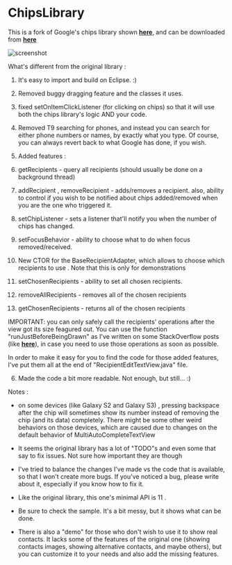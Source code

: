 ChipsLibrary
=================

This is a fork of Google's chips library shown [**here**][1], and can be downloaded from [**here**][3]

![screenshot][3]

What's different from the original library :

1. It's easy to import and build on Eclipse. :)

2. Removed buggy dragging feature and the classes it uses. 

3. fixed setOnItemClickListener (for clicking on chips) so that it will use both the chips library's logic AND your code.

4. Removed T9 searching for phones, and instead you can search for either phone numbers or names, by exactly what you type.
Of course, you can always revert back to what Google has done, if you wish.     

5. Added features :
 1. getRecipients - query all recipients (should usually be done on a background thread)
 2. addRecipient , removeRecipient - adds/removes a recipient. also, ability to control if you wish to be notified about chips added/removed when you are the one who triggered it.
 4. setChipListener - sets a listener that'll notify you when the number of chips has changed.
 5. setFocusBehavior - ability to choose what to do when focus removed/received.
 6. New CTOR for the BaseRecipientAdapter, which allows to choose which recipients to use . Note that this is only for demonstrations
 7. setChosenRecipients - ability to set all chosen recipients.
 8. removeAllRecipients - removes all of the chosen recipients
 9. getChosenRecipients - returns all of the chosen recipients
 
 IMPORTANT: you can only safely call the recipients' operations after the view got its size feagured out. 
You can use the function "runJustBeforeBeingDrawn" as I've written on some StackOverflow posts (like [**here**][4]), in case you need to use those operations as soon as possible.  

 In order to make it easy for you to find the code for those added features, I've put them all at the end of "RecipientEditTextView.java" file.

6. Made the code a bit more readable. Not enough, but still... :)
 
Notes :

- on some devices (like Galaxy S2 and Galaxy S3) , pressing backspace after the chip will sometimes show its number instead of removing the chip (and its data) completely.
There might be some other weird behaviors on those devices, which are caused due to changes on the default behavior of MultiAutoCompleteTextView

- It seems the original library has a lot of "TODO"s and even some that say to fix issues. Not sure how important they are though

- I've tried to balance the changes I've made vs the code that is available, so that I won't create more bugs. 
If you've noticed a bug, please write about it, especially if you know how to fix it.

- Like the original library, this one's minimal API is 11 . 

- Be sure to check the sample. It's a bit messy, but it shows what can be done.  

- There is also a "demo" for those who don't wish to use it to show real contacts. It lacks some of the features of the original one (showing contacts images, showing alternative contacts, and maybe others), but you can customize it to your needs and also add the missing features.



  [1]: https://plus.google.com/+RichHyndman/posts/TSxaARVsRjF
  [2]: http://https://android.googlesource.com/platform/frameworks/ex/+/android-sdk-support_r11/chips/
  [3]: https://lh3.googleusercontent.com/-0tiDXRdjE9w/UEKSRdUaS6I/AAAAAAAAoqw/thtcKMWSWKs/w393-h683-no/png.png
  [4]: http://stackoverflow.com/a/10923514/878126
